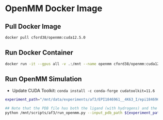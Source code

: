 # OpenMM Docker Image

## Pull Docker Image

```bash
docker pull cford38/openmm:cuda12.5.0
```

## Run Docker Container

```bash
docker run -it --gpus all -v .:/mnt --name openmm cford38/openmm:cuda12.5.0
```

## Run OpenMM Simulation

- Update CUDA Toolkit: `conda install -c conda-forge cudatoolkit=11.6`

```bash
experiment_path="/mnt/data/experiments/af3/EPI1846961__4K63_I/epi1846961__4k63_i/"

## Note that the PDB file has both the ligand (with hydrogens) and the protein (without hydrogens)
python /mnt/scripts/af3/run_openmm.py --input_pdb_path ${experiment_path}epi1846961__4k63_i_model_complex_molwithH.pdb --input_sdf_path ${experiment_path}epi1846961__4k63_i_model_mol_withH.sdf --output_pdb_path ${experiment_path}epi1846961__4k63_i_model_complex_minimized.pdb

```